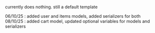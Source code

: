 currently does nothing. still a default template

06/10/25 : added user and items models, added serializers for both
08/10/25 : added cart model, updated optional variables for models and serializers
